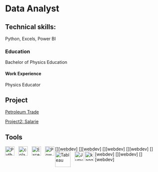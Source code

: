# Data Analyst


## Technical skills:
Python, Excels, Power BI

### Education
Bachelor of Physics Education


#### Work Experience
Physics Educator

## Project
[Petroleum Trade](https://github.com/firmansevic/Oil-Trade/commit/dfa971340b3db44fe0d1d0d8009dc9b062e3b4b1)

[Project2: Salarie](https://github.com/firmansevic/Oil-Trade/blob/main/salarie.ipynb)

## Tools


[<img align="left" alt="Python" width="30px" src="https://upload.wikimedia.org/wikipedia/commons/thumb/c/c3/Python-logo-notext.svg/110px-Python-logo-notext.svg.png?20100317150552" style="padding-right:10px;" />][webdev]
[<img align="left" alt="colab" width="30px" src="https://encrypted-tbn0.gstatic.com/images?q=tbn:ANd9GcR7-0IMhvccGfN3sYrpIABlLuwI-t4kUX5IMddm718PY0GspOqYC96UJaNMKw&s" style="padding-right:10px;" />][webdev]
[<img align="left" alt="Excel" width="30px" src="https://is2-ssl.mzstatic.com/image/thumb/Purple126/v4/a8/fd/5a/a8fd5a84-c6f1-355f-3b9f-6e86598efaa3/XCEL.png/1200x630bb.png" style="padding-right:10px;" />][webdev]
[<img align="left" alt="Power BI" width="30px" src="https://powerbi.microsoft.com/pictures/application-logos/svg/powerbi.svg" style="padding-right:0px;" />][webdev]
[<img align="left" alt="Tableau" width="50px" src="https://logos-world.net/wp-content/uploads/2021/10/Tableau-Symbol.png" style="padding-right:10px;" />][webdev]
[<img align="left" alt="Jupyter" width="30px" src="https://jupyter.org/assets/homepage/main-logo.svg" style="padding-right:0px;" />][webdev]
[<img align="left" alt="kaggle" width="30px" src="https://www.kaggle.com/static/images/site-logo.svg" style="padding-right:0px;" />][webdev]

